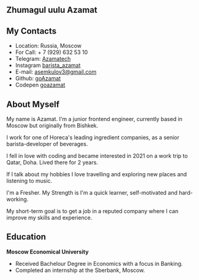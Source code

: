 ## Zhumagul uulu Azamat

## My Contacts

* Location: Russia, Moscow
* For Call: + 7 (929) 632 53 10
* Telegram: [Azamatech](https://t.me/azamatech)
* Instagram [barista_azamat](https://instagram.com/barista_azamat?igshid=NTdlMDg3MTY=)
* E-mail: asemkulov3@gmail.com
* Github: [goAzamat](https://github.com/goAzamat)
* Codepen [goazamat](https://codepen.io/goazamat)

## About Myself 

My name is Azamat. I'm a junior frontend engineer, currently based in Moscow but originally from Bishkek. 

I work for one of Horeca's leading ingredient companies, as a senior barista-developer of beverages. 

I fell in love with coding and became interested in 2021 on a work trip to Qatar, Doha. Lived there for 2 years.

If I talk about my hobbies I love travelling and exploring new places and listening to music. 

I'm a Fresher. My Strength is I'm a quick learner, self-motivated and hard-working.

My short-term goal is to get a job in a reputed company where I can improve my skills and experience.

## Education

**Moscow Economical University**
+ Received Bachelour Degree in Economics with a focus in Banking.
+ Completed an internship at the Sberbank, Moscow.
